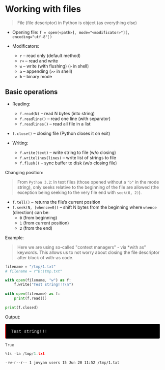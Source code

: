 # Working with files

> File (file descriptor) in Python is object (as everything else)

* Opening file:
```f = open(<path>[, mode="<modificator>"][, encoding="utf-8"])```

* Modificators:
    * ```r``` – read only (default method)
    * ```r+``` – read and write
    * ```w``` – write (with flushing) (`>` in shell)
    * ```a``` – appending (`>>` in shell)
    * ```b``` – binary mode


## Basic operations

* Reading:
    * ```f.read(N)``` – read N bytes (into string)
    * ```f.readline()``` – read one line (with separator)
    * ```f.readlines()``` – read all file in a list
* ```f.close()``` – closing file (Python closes it on exit)

* Writing:
    * ```f.write(text)``` – write string to file (w/o closing)
    * ```f.writelines(lines)``` – write list of strings to file
    * ```f.flush()``` – sync buffer to disk (w/o closing file)

Changing position:

> From `Python 3.2`:
> In text files (those opened without a `"b"` in the mode string), only seeks relative to the beginning of the file are allowed (the exception being seeking to the very file end with `seek(0, 2)`).

* ```f.tell()``` – returns the file’s current position
* ```f.seek(N, [whence=0])``` – shift N bytes from the beginning
    where ```whence``` (direction) can be:
    * `0` (from beginning)
    * ```1``` (from current position)
    * ```2``` (from the end)

Example:

> Here we are using so-called "context managers" - via *with as" keywords. This allows us to not worry about closing the file descriptor after block of with-as code.


```python
filename = "/tmp/1.txt"
# filename = r"D:\tmp.txt"

with open(filename, "w") as f:
    f.write("Test string!!!\n")
    
with open(filename) as f:
    print(f.read())
    
print(f.closed)
```

Output:

<pre style="display:block; white-space: pre-wrap; padding:16px; background-color: #000; color: #e2e2e2; font-family: Hack, Consolas, Menlo, Mono, monospace; border-left: .25em solid #bc0000; border-radius: 4px;">Test string!!!</pre>
    
    True



```python
%ls -la /tmp/1.txt
```

    -rw-r--r-- 1 jovyan users 15 Jun 20 11:52 /tmp/1.txt